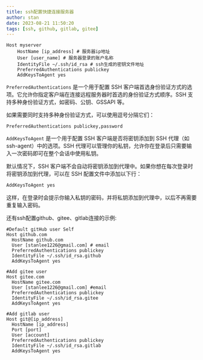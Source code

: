 ```yaml
---
title: ssh配置快捷连接服务器
author: stan
date: 2023-08-21 11:50:20
tags: [ssh, github, gitlab, gitee]
---
```


```shell
Host myserver
    HostName [ip_address] # 服务器ip地址
    User [user_name] # 服务器登录的账户名称
    IdentityFile ~/.ssh/id_rsa # ssh生成的密钥文件地址
    PreferredAuthentications publickey
    AddKeysToAgent yes

```

`PreferredAuthentications` 是一个用于配置 SSH 客户端首选身份验证方式的选项。它允许你指定客户端在连接远程服务器时首选的身份验证方式顺序。SSH 支持多种身份验证方式，如密码、公钥、GSSAPI 等。

如果需要同时支持多种身份验证方式，可以使用逗号分隔它们：

```shell
PreferredAuthentications publickey,password
```

`AddKeysToAgent` 是一个用于配置 SSH 客户端是否将密钥添加到 SSH 代理（如 ssh-agent）中的选项。SSH 代理可以管理你的私钥，允许你在登录后只需要输入一次密码即可在整个会话中使用私钥。

默认情况下，SSH 客户端不会自动将密钥添加到代理中。如果你想在每次登录时将密钥添加到代理，可以在 SSH 配置文件中添加以下行：
```bash
AddKeysToAgent yes
```
这样，在登录时会提示你输入私钥的密码，并将私钥添加到代理中，以后不再需要重复输入密码。


还有ssh配置github、gitee、gitlab连接的示例:
```shell
#Default gitHub user Self
Host github.com
  HostName github.com
  User [stanlee1226@gmail.com] # email
  PreferredAuthentications publickey
  IdentityFile ~/.ssh/id_rsa.github
  AddKeysToAgent yes
```

```shell
#Add gitee user
Host gitee.com
  HostName gitee.com
  User [stanlee1226@gmail.com] #email
  PreferredAuthentications publickey
  IdentityFile ~/.ssh/id_rsa.gitee
  AddKeysToAgent yes
```

```shell
#Add gitlab user
Host git@[ip_address]
  HostName [ip_address]
  Port [port]
  User [account]
  PreferredAuthentications publickey
  IdentityFile ~/.ssh/id_rsa.gitlab
  AddKeysToAgent yes
```
